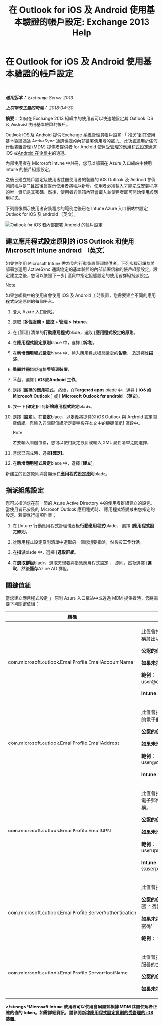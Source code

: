 ﻿---
title: '在 Outlook for iOS 及 Android 使用基本驗證的帳戶設定: Exchange 2013 Help'
TOCTitle: 在 Outlook for iOS 及 Android 使用基本驗證的帳戶設定
ms:assetid: 013dbe8c-30de-4c9c-baa9-75081b9229e8
ms:mtpsurl: https://technet.microsoft.com/zh-tw/library/Mt829322(v=EXCHG.150)
ms:contentKeyID: 74518387
ms.date: 05/21/2018
mtps_version: v=EXCHG.150
ms.translationtype: MT
---

# 在 Outlook for iOS 及 Android 使用基本驗證的帳戶設定

 

_<strong>適用版本：</strong> Exchange Server 2013_

_<strong>上次修改主題的時間：</strong> 2018-04-30_

<strong>摘要：</strong>  如何在 Exchange 2013 組織中的使用者可以快速地設定其 Outlook iOS 及 Android 使用基本驗證的帳戶。

Outlook iOS 及 Android 提供 Exchange 系統管理員帳戶設定 「 推送"到其使用基本驗證透過 ActiveSync 通訊協定的內部部署使用者的能力。此功能適用於任何行動裝置管理 (MDM) 提供者提供者 for Android 使用[受管理的應用程式設定](https://developer.apple.com/library/content/samplecode/sc2279/introduction/intro.html)通道 iOS 或[Android 在企業中](https://developer.android.com/samples/apprestrictions/index.html)的通道。

內部使用者在 Microsoft Intune 中註冊，您可以部署在 Azure 入口網站中使用 Intune 的帳戶組態設定。

之後已建立帳戶設定及使用者註冊使用者的裝置的 iOS Outlook 及 Android 會偵測的帳戶是""且然後會提示使用者將帳戶新增。使用者必須輸入才能完成安裝程序的唯一資訊是其密碼。然後，使用者的信箱內容會載入並使用者即可開始使用該應用程式。

下列圖像顯示使用者安裝程序的範例之後已在 Intune Azure 入口網站中設定 Outlook for iOS 及 android （英文）。

![Outlook for iOS 和內部部署 Android 的帳戶設定](images/Mt829322.04bd56f2-5c45-4268-8762-436994acd656(EXCHG.150).png "Outlook for iOS 和內部部署 Android 的帳戶設定")

## 建立應用程式設定原則的 iOS Outlook 和使用 Microsoft Intune android （英文）

如果您使用 Microsoft Intune 做為您的行動裝置管理提供者，下列步驟可讓您將部署您運用 ActiveSync 通訊協定的基本驗證的內部部署信箱的帳戶組態設定。設定建立之後，您可以依照下一步\] 區段中指定組態設定的使用者群組指派設定。


> [!NOTE]  
> 如果您組織中的使用者會使用 iOS 及 Android 工時裝置，您需要建立不同的應用程式設定原則的每個平台。




1.  登入 Azure 入口網站。

2.  選取 \[<strong>多個服務 \> 監控 + 管理 \> Intune</strong>。

3.  在 \[管理\] 清單的<strong>行動應用程式</strong>blade，選取 \[<strong>應用程式設定的原則</strong>。

4.  在<strong>應用程式設定原則</strong>blade 中，選擇 \[<strong>新增\]</strong>。

5.  在<strong>新增應用程式設定</strong>blade 中，輸入應用程式組態設定的<strong>名稱</strong>、 及選擇性<strong>描述</strong>。

6.  <strong>裝置註冊</strong>類型選擇<strong>受管理裝置</strong>。

7.  <strong>平台</strong>，選擇 \[ <strong>iOS</strong>或<strong>Android 工作</strong>。

8.  選擇 \[<strong>關聯的應用程式</strong>，然後，在<strong>Targeted apps</strong> blade 中，選擇 \[ <strong>IOS 的 Microsoft Outlook</strong> \] 或 \[ <strong>Microsoft Outlook for android （英文)</strong>。

9.  按一下<strong>\[確定\]</strong>回到<strong>新增應用程式設定</strong>blade。

10. 選擇 \[<strong>設定</strong>\]。在<strong>設定</strong>blade，以定義將提供的 iOS Outlook 與 Android 設定關鍵值組。您輸入的關鍵值組所定義稍後在本文中的機碼值組\] 區段中。
    
    > [!NOTE]  
    > 若要輸入關鍵值組，您可以使用設定設計或輸入 XML 屬性清單之間選擇。


11. 當您已完成時，選擇<strong>\[確定\]</strong>。

12. 在<strong>新增應用程式設定</strong>blade 中，選擇 \[<strong>建立</strong>\]。

新建立的設定原則將會顯示在<strong>應用程式設定原則</strong>blade。

## 指派組態設定

您可以指派您在前一節的 Azure Active Directory 中的使用者群組建立的設定。當使用者已安裝的 Microsoft Outlook 應用程式時、 應用程式將變成由您指定的設定。若要執行這項作業：

1.  在 \[Intune 行動應用程式管理儀表板<strong>行動應用程式</strong>blade、 選擇 \[<strong>應用程式設定原則</strong>。

2.  從應用程式設定原則清單中選取的一個您想要指派，然後按<strong>工作分派</strong>。

3.  在<strong>指派</strong>blade 中，選擇 \[<strong>選取群組</strong>。

4.  在<strong>選取群組</strong>blade，選取您想要將指派應用程式設定 」 原則，然後選擇 \[<strong>選取</strong>，然後<strong>儲存</strong>Azure AD 群組。

## 關鍵值組

當您建立應用程式設定 」 原則 Azure 入口網站中或透過 MDM 提供者時，您將需要下列關鍵值組：


<table>
<colgroup>
<col style="width: 50%" />
<col style="width: 50%" />
</colgroup>
<thead>
<tr class="header">
<th>機碼</th>
<th>值</th>
</tr>
</thead>
<tbody>
<tr class="odd">
<td><p>com.microsoft.outlook.EmailProfile.EmailAccountName</p></td>
<td><p>此值會指定電子郵件帳戶顯示名稱將出現在其裝置上的使用者。</p>
<p><strong>公認的值</strong>： 字串</p>
<p><strong>如果未指定預設</strong>： &lt; 空白 &gt;</p>
<p><strong>範例</strong>： user@companyname.com</p>
<p><strong>Intune 權杖 *</strong>: {{username}}</p></td>
</tr>
<tr class="even">
<td><p>com.microsoft.outlook.EmailProfile.EmailAddress</p></td>
<td><p>此值會指定用來傳送與接收郵件的電子郵件地址。</p>
<p><strong>公認的值</strong>： 字串</p>
<p><strong>如果未指定預設</strong>： &lt; 空白 &gt;</p>
<p><strong>範例</strong>： user@companyname.com</p>
<p><strong>Intune 權杖 *</strong>: {{郵件}}</p></td>
</tr>
<tr class="odd">
<td><p>com.microsoft.outlook.EmailProfile.EmailUPN</p></td>
<td><p>此值會指定將用來驗證之帳戶的電子郵件設定檔的使用者主體名稱。</p>
<p><strong>公認的值</strong>： 字串</p>
<p><strong>如果未指定預設</strong>： &lt; 空白 &gt;</p>
<p><strong>範例</strong>： userupn@companyname.com</p>
<p><strong>Intune 權杖 *</strong>: {{userprincipalname}}</p></td>
</tr>
<tr class="even">
<td><p>com.microsoft.outlook.EmailProfile.ServerAuthentication</p></td>
<td><p>此值會指定使用者的驗證方法。</p>
<p><strong>公認的值</strong>： '使用者名稱和密碼';' 憑證 '</p>
<p><strong>如果未指定預設</strong>: '使用者名稱和密碼'</p>
<p><strong>範例</strong>： '使用者名稱和密碼'</p></td>
</tr>
<tr class="odd">
<td><p>com.microsoft.outlook.EmailProfile.ServerHostName</p></td>
<td><p>此值會指定您的 Exchange 伺服器的主機名稱。</p>
<p><strong>公認的值</strong>： 字串</p>
<p><strong>如果未指定預設</strong>： &lt; 空白 &gt;</p></td>
</tr>
</tbody>
</table>


<strong>\</strong>*Microsoft Intune 使用者可以使用會展開並根據 MDM 註冊使用者正確的值的 token。如需詳細資訊，請參閱[新增應用程式設定原則的受管理的 iOS 裝置](https://docs.microsoft.com/en-us/intune/app-configuration-policies-use-ios)。

